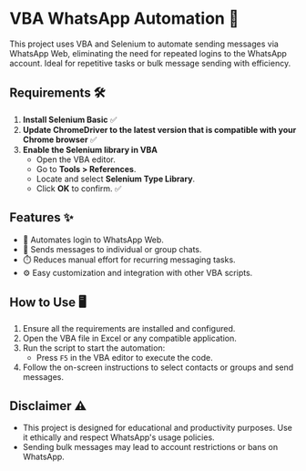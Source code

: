 # VBA WhatsApp Automation 🚀

This project uses VBA and Selenium to automate sending messages via WhatsApp Web, eliminating the need for repeated logins to the WhatsApp account. Ideal for repetitive tasks or bulk message sending with efficiency.

## Requirements 🛠️

1. **Install Selenium Basic** ✅  
2. **Update ChromeDriver to the latest version that is compatible with your Chrome browser** ✅
3. **Enable the Selenium library in VBA**  
   - Open the VBA editor.  
   - Go to **Tools > References**.  
   - Locate and select **Selenium Type Library**.  
   - Click **OK** to confirm. ✅  

## Features ✨

- 🚪 Automates login to WhatsApp Web.  
- 💬 Sends messages to individual or group chats.  
- ⏱️ Reduces manual effort for recurring messaging tasks.  
- ⚙️ Easy customization and integration with other VBA scripts.  

## How to Use 🖥️

1. Ensure all the requirements are installed and configured.  
2. Open the VBA file in Excel or any compatible application.  
3. Run the script to start the automation:  
   - Press `F5` in the VBA editor to execute the code.  
4. Follow the on-screen instructions to select contacts or groups and send messages.  


## Disclaimer ⚠️

- This project is designed for educational and productivity purposes. Use it ethically and respect WhatsApp's usage policies.  
- Sending bulk messages may lead to account restrictions or bans on WhatsApp.

